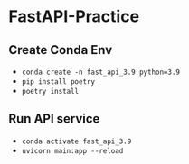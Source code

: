 # FastAPI-Practice

## Create Conda Env
- `conda create -n fast_api_3.9 python=3.9`
- `pip install poetry`
- `poetry install`

## Run API service
- `conda activate fast_api_3.9`
- `uvicorn main:app --reload`